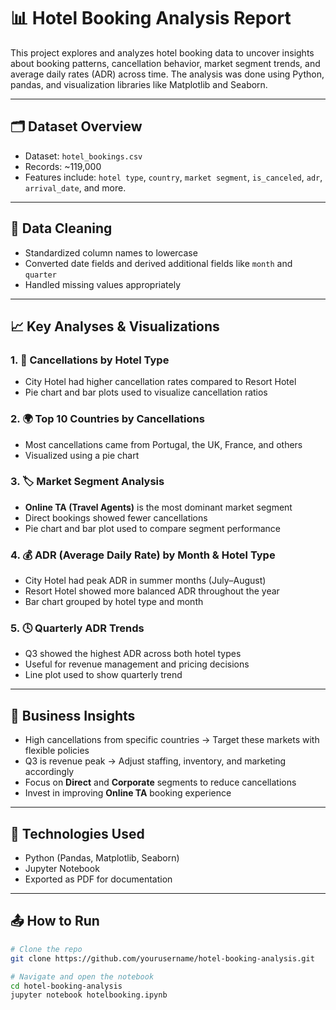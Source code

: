 # 📊 Hotel Booking Analysis Report

This project explores and analyzes hotel booking data to uncover insights about booking patterns, cancellation behavior, market segment trends, and average daily rates (ADR) across time. The analysis was done using Python, pandas, and visualization libraries like Matplotlib and Seaborn.

---

## 🗂️ Dataset Overview

- Dataset: `hotel_bookings.csv`
- Records: ~119,000
- Features include: `hotel type`, `country`, `market segment`, `is_canceled`, `adr`, `arrival_date`, and more.

---

## 🧹 Data Cleaning

- Standardized column names to lowercase
- Converted date fields and derived additional fields like `month` and `quarter`
- Handled missing values appropriately

---

## 📈 Key Analyses & Visualizations

### 1. 🔄 Cancellations by Hotel Type
- City Hotel had higher cancellation rates compared to Resort Hotel
- Pie chart and bar plots used to visualize cancellation ratios

### 2. 🌍 Top 10 Countries by Cancellations
- Most cancellations came from Portugal, the UK, France, and others
- Visualized using a pie chart

### 3. 🏷️ Market Segment Analysis
- **Online TA (Travel Agents)** is the most dominant market segment
- Direct bookings showed fewer cancellations
- Pie chart and bar plot used to compare segment performance

### 4. 💰 ADR (Average Daily Rate) by Month & Hotel Type
- City Hotel had peak ADR in summer months (July–August)
- Resort Hotel showed more balanced ADR throughout the year
- Bar chart grouped by hotel type and month

### 5. 🕓 Quarterly ADR Trends
- Q3 showed the highest ADR across both hotel types
- Useful for revenue management and pricing decisions
- Line plot used to show quarterly trend

---

## 🧠 Business Insights

- High cancellations from specific countries → Target these markets with flexible policies
- Q3 is revenue peak → Adjust staffing, inventory, and marketing accordingly
- Focus on **Direct** and **Corporate** segments to reduce cancellations
- Invest in improving **Online TA** booking experience

---

## 📎 Technologies Used

- Python (Pandas, Matplotlib, Seaborn)
- Jupyter Notebook
- Exported as PDF for documentation

---

## 📤 How to Run

```bash
# Clone the repo
git clone https://github.com/yourusername/hotel-booking-analysis.git

# Navigate and open the notebook
cd hotel-booking-analysis
jupyter notebook hotelbooking.ipynb

